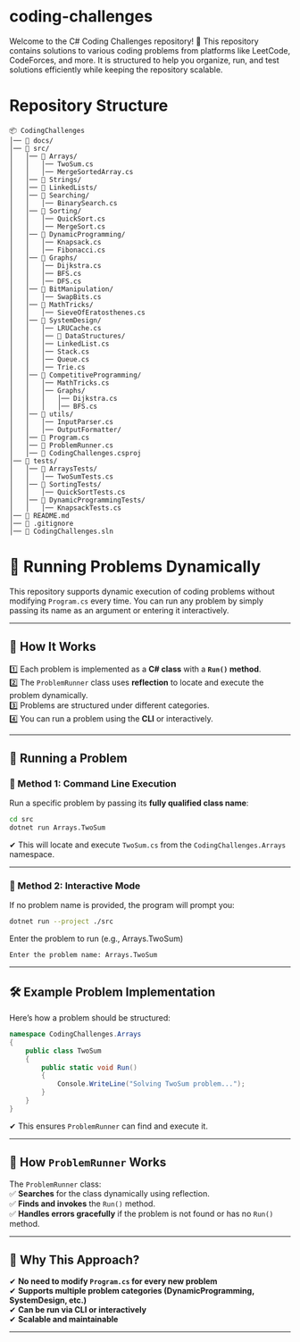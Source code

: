 # coding-challenges

Welcome to the C# Coding Challenges repository! 🚀 This repository contains solutions to various coding problems from platforms like LeetCode, CodeForces, and more. It is structured to help you organize, run, and test solutions efficiently while keeping the repository scalable.

# Repository Structure

```
📦 CodingChallenges
│── 📂 docs/
│── 📂 src/
│   │── 📂 Arrays/
│   │   │── TwoSum.cs
│   │   │── MergeSortedArray.cs
│   │── 📂 Strings/
│   │── 📂 LinkedLists/
│   │── 📂 Searching/
│   │   │── BinarySearch.cs
│   │── 📂 Sorting/
│   │   │── QuickSort.cs
│   │   │── MergeSort.cs
│   │── 📂 DynamicProgramming/
│   │   │── Knapsack.cs
│   │   │── Fibonacci.cs
│   │── 📂 Graphs/
│   │   │── Dijkstra.cs
│   │   │── BFS.cs
│   │   │── DFS.cs
│   │── 📂 BitManipulation/
│   │   │── SwapBits.cs
│   │── 📂 MathTricks/
│   │   │── SieveOfEratosthenes.cs
│   │── 📂 SystemDesign/
│   │   │── LRUCache.cs
│   │   │── 📂 DataStructures/
│   │   │── LinkedList.cs
│   │   │── Stack.cs
│   │   │── Queue.cs
│   │   │── Trie.cs
│   │── 📂 CompetitiveProgramming/
│   │   │── MathTricks.cs
│   │   │── Graphs/
│   │   │   │── Dijkstra.cs
│   │   │   │── BFS.cs
│   │── 📂 utils/
│   │   │── InputParser.cs
│   │   │── OutputFormatter/
│   │── 📜 Program.cs
│   │── 📜 ProblemRunner.cs
│   │── 📜 CodingChallenges.csproj
│── 📂 tests/
│   │── 📂 ArraysTests/
│   │   │── TwoSumTests.cs
│   │── 📂 SortingTests/
│   │   │── QuickSortTests.cs
│   │── 📂 DynamicProgrammingTests/
│   │   │── KnapsackTests.cs
│── 📜 README.md
│── 📜 .gitignore
│── 📜 CodingChallenges.sln

```

# 🚀 Running Problems Dynamically

This repository supports dynamic execution of coding problems without modifying `Program.cs` every time. You can run any problem by simply passing its name as an argument or entering it interactively.

---

## 📌 How It Works

1️⃣ Each problem is implemented as a **C# class** with a **`Run()` method**.  
2️⃣ The `ProblemRunner` class uses **reflection** to locate and execute the problem dynamically.  
3️⃣ Problems are structured under different categories.  
4️⃣ You can run a problem using the **CLI** or interactively.

---

## 🎯 Running a Problem

### 🔹 Method 1: Command Line Execution

Run a specific problem by passing its **fully qualified class name**:

```sh
cd src
dotnet run Arrays.TwoSum
```

✔ This will locate and execute `TwoSum.cs` from the `CodingChallenges.Arrays` namespace.

---

### 🔹 Method 2: Interactive Mode

If no problem name is provided, the program will prompt you:

```sh
dotnet run --project ./src
```

Enter the problem to run (e.g., Arrays.TwoSum)

```
Enter the problem name: Arrays.TwoSum
```

---

## 🛠 Example Problem Implementation

Here’s how a problem should be structured:

```csharp
namespace CodingChallenges.Arrays
{
    public class TwoSum
    {
        public static void Run()
        {
            Console.WriteLine("Solving TwoSum problem...");
        }
    }
}
```

✔ This ensures `ProblemRunner` can find and execute it.

---

## 🚀 How `ProblemRunner` Works

The `ProblemRunner` class:  
✅ **Searches** for the class dynamically using reflection.  
✅ **Finds and invokes** the `Run()` method.  
✅ **Handles errors gracefully** if the problem is not found or has no `Run()` method.

---

## 📌 Why This Approach?

✔ **No need to modify `Program.cs` for every new problem**  
✔ **Supports multiple problem categories (DynamicProgramming, SystemDesign, etc.)**  
✔ **Can be run via CLI or interactively**  
✔ **Scalable and maintainable**

---
